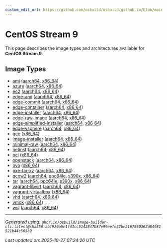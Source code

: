 ```yaml
---
custom_edit_url: https://github.com/osbuild/osbuild.github.io/blob/main/scripts/pull_image_descriptions.py
---
```


# CentOS Stream 9

<!--
[//]: # ( DO NOT MODIFY THIS FILE! )
[//]: # ( This content is generated by `scripts/pull_image_descriptions.py` )
[//]: # ( Generated on: 2025-10-27 07:24:26 UTC )
-->

This page describes the image types and architectures available for **CentOS Stream 9**.

## Image Types

- [ami](./ami.md) ([aarch64](./ami.md#aarch64), [x86_64](./ami.md#x86-64))
- [azure](./azure.md) ([aarch64](./azure.md#aarch64), [x86_64](./azure.md#x86-64))
- [ec2](./ec2.md) ([aarch64](./ec2.md#aarch64), [x86_64](./ec2.md#x86-64))
- [edge-ami](./edge-ami.md) ([aarch64](./edge-ami.md#aarch64), [x86_64](./edge-ami.md#x86-64))
- [edge-commit](./edge-commit.md) ([aarch64](./edge-commit.md#aarch64), [x86_64](./edge-commit.md#x86-64))
- [edge-container](./edge-container.md) ([aarch64](./edge-container.md#aarch64), [x86_64](./edge-container.md#x86-64))
- [edge-installer](./edge-installer.md) ([aarch64](./edge-installer.md#aarch64), [x86_64](./edge-installer.md#x86-64))
- [edge-raw-image](./edge-raw-image.md) ([aarch64](./edge-raw-image.md#aarch64), [x86_64](./edge-raw-image.md#x86-64))
- [edge-simplified-installer](./edge-simplified-installer.md) ([aarch64](./edge-simplified-installer.md#aarch64), [x86_64](./edge-simplified-installer.md#x86-64))
- [edge-vsphere](./edge-vsphere.md) ([aarch64](./edge-vsphere.md#aarch64), [x86_64](./edge-vsphere.md#x86-64))
- [gce](./gce.md) ([x86_64](./gce.md#x86-64))
- [image-installer](./image-installer.md) ([aarch64](./image-installer.md#aarch64), [x86_64](./image-installer.md#x86-64))
- [minimal-raw](./minimal-raw.md) ([aarch64](./minimal-raw.md#aarch64), [x86_64](./minimal-raw.md#x86-64))
- [netinst](./netinst.md) ([aarch64](./netinst.md#aarch64), [x86_64](./netinst.md#x86-64))
- [oci](./oci.md) ([x86_64](./oci.md#x86-64))
- [openstack](./openstack.md) ([aarch64](./openstack.md#aarch64), [x86_64](./openstack.md#x86-64))
- [ova](./ova.md) ([x86_64](./ova.md#x86-64))
- [pxe-tar-xz](./pxe-tar-xz.md) ([aarch64](./pxe-tar-xz.md#aarch64), [x86_64](./pxe-tar-xz.md#x86-64))
- [qcow2](./qcow2.md) ([aarch64](./qcow2.md#aarch64), [ppc64le](./qcow2.md#ppc64le), [s390x](./qcow2.md#s390x), [x86_64](./qcow2.md#x86-64))
- [tar](./tar.md) ([aarch64](./tar.md#aarch64), [ppc64le](./tar.md#ppc64le), [s390x](./tar.md#s390x), [x86_64](./tar.md#x86-64))
- [vagrant-libvirt](./vagrant-libvirt.md) ([aarch64](./vagrant-libvirt.md#aarch64), [x86_64](./vagrant-libvirt.md#x86-64))
- [vagrant-virtualbox](./vagrant-virtualbox.md) ([x86_64](./vagrant-virtualbox.md#x86-64))
- [vhd](./vhd.md) ([aarch64](./vhd.md#aarch64), [x86_64](./vhd.md#x86-64))
- [vmdk](./vmdk.md) ([x86_64](./vmdk.md#x86-64))
- [wsl](./wsl.md) ([aarch64](./wsl.md#aarch64), [x86_64](./wsl.md#x86-64))


---
*Generated using: `ghcr.io/osbuild/image-builder-cli:latest@sha256:abf920a5e1f41cc5142847b87e99eefe32be2167860362d84981521b44c505b9`*

*Last updated on: 2025-10-27 07:24:26 UTC*
